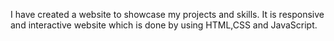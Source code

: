 I have created a website to showcase my projects and skills. It is responsive and interactive website which is done by using HTML,CSS and JavaScript.
